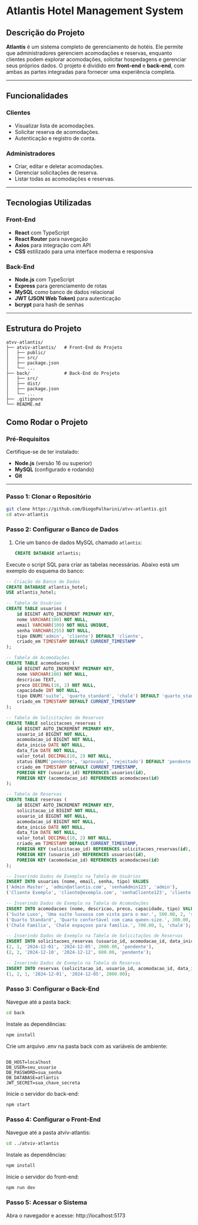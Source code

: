 # Atlantis Hotel Management System

## Descrição do Projeto

**Atlantis** é um sistema completo de gerenciamento de hotéis. Ele permite que administradores gerenciem acomodações e reservas, enquanto clientes podem explorar acomodações, solicitar hospedagens e gerenciar seus próprios dados. O projeto é dividido em **front-end** e **back-end**, com ambas as partes integradas para fornecer uma experiência completa.

---

## Funcionalidades

### **Clientes**
- Visualizar lista de acomodações.
- Solicitar reserva de acomodações.
- Autenticação e registro de conta.

### **Administradores**
- Criar, editar e deletar acomodações.
- Gerenciar solicitações de reserva.
- Listar todas as acomodações e reservas.

---

## Tecnologias Utilizadas

### **Front-End**
- **React** com TypeScript
- **React Router** para navegação
- **Axios** para integração com API
- **CSS** estilizado para uma interface moderna e responsiva

### **Back-End**
- **Node.js** com TypeScript
- **Express** para gerenciamento de rotas
- **MySQL** como banco de dados relacional
- **JWT (JSON Web Token)** para autenticação
- **bcrypt** para hash de senhas

---

## Estrutura do Projeto

```plaintext
atvv-atlantis/
├── atviv-atlantis/   # Front-End do Projeto
│   ├── public/
│   ├── src/
│   ├── package.json
│   └── ...
├── back/             # Back-End do Projeto
│   ├── src/
│   ├── dist/
│   ├── package.json
│   └── ...
├── .gitignore
└── README.md
```
## Como Rodar o Projeto

### **Pré-Requisitos**
Certifique-se de ter instalado:
- **Node.js** (versão 16 ou superior)
- **MySQL** (configurado e rodando)
- **Git**

---

### **Passo 1: Clonar o Repositório**
```bash
git clone https://github.com/DiogoPalharini/atvv-atlantis.git
cd atvv-atlantis
```
### **Passo 2: Configurar o Banco de Dados**
1. Crie um banco de dados MySQL chamado `atlantis`:
   ```sql
   CREATE DATABASE atlantis;
   
Execute o script SQL para criar as tabelas necessárias. Abaixo está um exemplo do esquema do banco:

```sql
-- Criação do Banco de Dados
CREATE DATABASE atlantis_hotel;
USE atlantis_hotel;

-- Tabela de Usuários
CREATE TABLE usuarios (
    id BIGINT AUTO_INCREMENT PRIMARY KEY,
    nome VARCHAR(100) NOT NULL,
    email VARCHAR(100) NOT NULL UNIQUE,
    senha VARCHAR(255) NOT NULL,
    tipo ENUM('admin', 'cliente') DEFAULT 'cliente',
    criado_em TIMESTAMP DEFAULT CURRENT_TIMESTAMP
);

-- Tabela de Acomodações
CREATE TABLE acomodacoes (
    id BIGINT AUTO_INCREMENT PRIMARY KEY,
    nome VARCHAR(100) NOT NULL,
    descricao TEXT,
    preco DECIMAL(10, 2) NOT NULL,
    capacidade INT NOT NULL,
    tipo ENUM('suíte', 'quarto_standard', 'chalé') DEFAULT 'quarto_standard',
    criado_em TIMESTAMP DEFAULT CURRENT_TIMESTAMP
);

-- Tabela de Solicitações de Reservas
CREATE TABLE solicitacoes_reservas (
    id BIGINT AUTO_INCREMENT PRIMARY KEY,
    usuario_id BIGINT NOT NULL,
    acomodacao_id BIGINT NOT NULL,
    data_inicio DATE NOT NULL,
    data_fim DATE NOT NULL,
    valor_total DECIMAL(10, 2) NOT NULL,
    status ENUM('pendente', 'aprovado', 'rejeitado') DEFAULT 'pendente',
    criado_em TIMESTAMP DEFAULT CURRENT_TIMESTAMP,
    FOREIGN KEY (usuario_id) REFERENCES usuarios(id),
    FOREIGN KEY (acomodacao_id) REFERENCES acomodacoes(id)
);

-- Tabela de Reservas
CREATE TABLE reservas (
    id BIGINT AUTO_INCREMENT PRIMARY KEY,
    solicitacao_id BIGINT NOT NULL,
    usuario_id BIGINT NOT NULL,
    acomodacao_id BIGINT NOT NULL,
    data_inicio DATE NOT NULL,
    data_fim DATE NOT NULL,
    valor_total DECIMAL(10, 2) NOT NULL,
    criado_em TIMESTAMP DEFAULT CURRENT_TIMESTAMP,
    FOREIGN KEY (solicitacao_id) REFERENCES solicitacoes_reservas(id),
    FOREIGN KEY (usuario_id) REFERENCES usuarios(id),
    FOREIGN KEY (acomodacao_id) REFERENCES acomodacoes(id)
);

-- Inserindo Dados de Exemplo na Tabela de Usuários
INSERT INTO usuarios (nome, email, senha, tipo) VALUES
('Admin Master', 'admin@atlantis.com', 'senhaAdmin123', 'admin'),
('Cliente Exemplo', 'cliente@exemplo.com', 'senhaCliente123', 'cliente');

-- Inserindo Dados de Exemplo na Tabela de Acomodações
INSERT INTO acomodacoes (nome, descricao, preco, capacidade, tipo) VALUES
('Suíte Luxo', 'Uma suíte luxuosa com vista para o mar.', 500.00, 2, 'suíte'),
('Quarto Standard', 'Quarto confortável com cama queen-size.', 300.00, 2, 'quarto_standard'),
('Chalé Família', 'Chalé espaçoso para família.', 700.00, 5, 'chalé');

-- Inserindo Dados de Exemplo na Tabela de Solicitações de Reservas
INSERT INTO solicitacoes_reservas (usuario_id, acomodacao_id, data_inicio, data_fim, valor_total, status) VALUES
(2, 1, '2024-12-01', '2024-12-05', 2000.00, 'pendente'),
(2, 2, '2024-12-10', '2024-12-12', 600.00, 'pendente');

-- Inserindo Dados de Exemplo na Tabela de Reservas
INSERT INTO reservas (solicitacao_id, usuario_id, acomodacao_id, data_inicio, data_fim, valor_total) VALUES
(1, 2, 1, '2024-12-01', '2024-12-05', 2000.00);
```

### **Passo 3: Configurar o Back-End**
Navegue até a pasta back:
```bash
cd back
```
Instale as dependências:
```bash
npm install
```
Crie um arquivo .env na pasta back com as variáveis de ambiente:
```plaintext

DB_HOST=localhost
DB_USER=seu_usuario
DB_PASSWORD=sua_senha
DB_DATABASE=atlantis
JWT_SECRET=sua_chave_secreta
```
Inicie o servidor do back-end:
```bash
npm start
```
### **Passo 4: Configurar o Front-End**
Navegue até a pasta atviv-atlantis:
```bash
cd ../atviv-atlantis
```
Instale as dependências:
```bash
npm install
```
Inicie o servidor do front-end:
```bash
npm run dev
```
### **Passo 5: Acessar o Sistema**
Abra o navegador e acesse: http://localhost:5173
